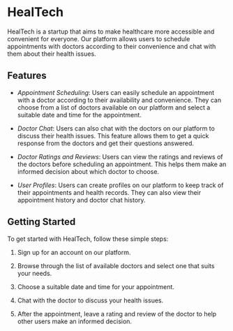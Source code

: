 # HealTech

HealTech is a startup that aims to make healthcare more accessible and convenient for everyone. Our platform allows users to schedule appointments with doctors according to their convenience and chat with them about their health issues.

## Features

- *Appointment Scheduling*: Users can easily schedule an appointment with a doctor according to their availability and convenience. They can choose from a list of doctors available on our platform and select a suitable date and time for the appointment.

- *Doctor Chat*: Users can also chat with the doctors on our platform to discuss their health issues. This feature allows them to get a quick response from the doctors and get their questions answered.

- *Doctor Ratings and Reviews*: Users can view the ratings and reviews of the doctors before scheduling an appointment. This helps them make an informed decision about which doctor to choose.

- *User Profiles*: Users can create profiles on our platform to keep track of their appointments and health records. They can also view their appointment history and doctor chat history.

## Getting Started

To get started with HealTech, follow these simple steps:

1. Sign up for an account on our platform.

2. Browse through the list of available doctors and select one that suits your needs.

3. Choose a suitable date and time for your appointment.

4. Chat with the doctor to discuss your health issues.

5. After the appointment, leave a rating and review of the doctor to help other users make an informed decision.
